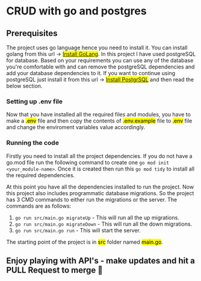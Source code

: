 # CRUD with go and postgres

## Prerequisites

The project uses go language hence you need to install it. You can install golang from this url -> <mark>[Install GoLang](https://go.dev/doc/install)</mark>.
In this project I have used postgreSQL for database. Based on your requirements you can use any of the database you're comfortable with and can remove the postgreSQL dependencies and add your database dependencies to it. If you want to continue using postgreSQL just install it from this url -> <mark>[Install PostgrSQL](https://www.postgresql.org/download)</mark> and then read the below section.

### Setting up .env file

Now that you have installed all the required files and modules, you have to make a <mark>.env</mark> file and then copy the contents of <mark>.env.example</mark> file to <mark>.env</mark> file and change the enviroment variables value accordingly.

### Running the code

Firstly you need to install all the project dependencies. If you do not have a go.mod file run the following command to create one `go mod init <your_module-name>`. Once it is created then run this `go mod tidy` to install all the required dependencies.

At this point you have all the dependencies installed to run the project. Now this project also includes programmatic database migrations. So the project has 3 CMD commands to either run the migrations or the server. The commands are as follows:

1) `go run src/main.go migrateUp` - This will run all the up migrations.
2) `go run src/main.go migrateDown` - This will run all the down migrations.
3) `go run src/main.go run` - This will start the server.

The starting point of the project is in <mark>src</mark> folder named <mark>main.go</mark>.

## Enjoy playing with API's - make updates and hit a PULL Request to merge 🎉 
